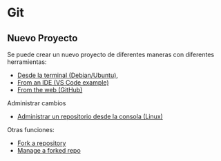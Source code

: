 # Git

## Nuevo Proyecto

Se puede crear un nuevo proyecto de diferentes maneras con diferentes herramientas:

- [Desde la terminal (Debian/Ubuntu)](./git-nuevo-proyecto.md),
- [From an IDE (VS Code example)](./git-vscode-manage-project.md)
- [From the web (GitHub)](./git-github-manage-project.md)

Administrar cambios

 - [Administrar un repositorio desde la consola (Linux)](./git-actualizaciones-repo.md)

Otras funciones:

 - [Fork a repository](./git-github-vscode-fork-repository.md)
 - [Manage a forked repo](./git-github-vscode-manage-fork-repo.md)